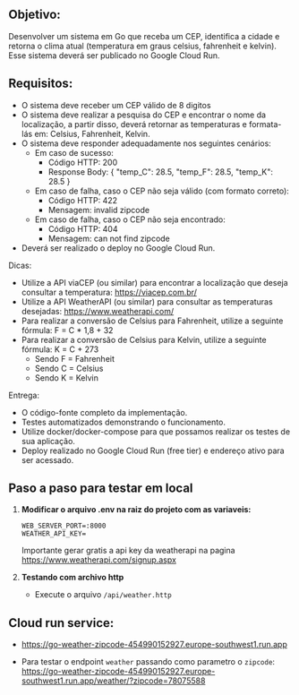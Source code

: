 ## Objetivo:
Desenvolver um sistema em Go que receba um CEP, identifica a cidade e retorna o clima atual (temperatura em graus celsius, fahrenheit e kelvin). Esse sistema deverá ser publicado no Google Cloud Run.

## Requisitos:

* O sistema deve receber um CEP válido de 8 digitos
* O sistema deve realizar a pesquisa do CEP e encontrar o nome da localização, a partir disso, deverá retornar as temperaturas e formata-lás em: Celsius, Fahrenheit, Kelvin.
* O sistema deve responder adequadamente nos seguintes cenários:
    * Em caso de sucesso:
        * Código HTTP: 200
        * Response Body: { "temp_C": 28.5, "temp_F": 28.5, "temp_K": 28.5 }
    * Em caso de falha, caso o CEP não seja válido (com formato correto):
        * Código HTTP: 422
        * Mensagem: invalid zipcode
    * ​​​Em caso de falha, caso o CEP não seja encontrado:
        * Código HTTP: 404
        * Mensagem: can not find zipcode
* Deverá ser realizado o deploy no Google Cloud Run.

Dicas:

* Utilize a API viaCEP (ou similar) para encontrar a localização que deseja consultar a temperatura: https://viacep.com.br/
* Utilize a API WeatherAPI (ou similar) para consultar as temperaturas desejadas: https://www.weatherapi.com/
* Para realizar a conversão de Celsius para Fahrenheit, utilize a seguinte fórmula: F = C * 1,8 + 32
* Para realizar a conversão de Celsius para Kelvin, utilize a seguinte fórmula: K = C + 273
    * Sendo F = Fahrenheit
    * Sendo C = Celsius
    * Sendo K = Kelvin

Entrega:

* O código-fonte completo da implementação.
* Testes automatizados demonstrando o funcionamento.
* Utilize docker/docker-compose para que possamos realizar os testes de sua aplicação.
* Deploy realizado no Google Cloud Run (free tier) e endereço ativo para ser acessado.

## Paso a paso para testar em local

1. **Modificar o arquivo .env na raiz do projeto com as variaveis:**

    ```
    WEB_SERVER_PORT=:8000
    WEATHER_API_KEY=
    ```
    Importante gerar gratis a api key da weatherapi na pagina https://www.weatherapi.com/signup.aspx

2. **Testando com archivo http**

    - Execute o arquivo `/api/weather.http`

## Cloud run service:

- https://go-weather-zipcode-454990152927.europe-southwest1.run.app

- Para testar o endpoint `weather` passando como parametro o `zipcode`: https://go-weather-zipcode-454990152927.europe-southwest1.run.app/weather/?zipcode=78075588